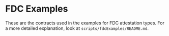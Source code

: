 # FDC Examples

These are the contracts used in the examples for FDC attestation types.
For a more detailed explanation, look at `scripts/fdcExamples/README.md`.

<!-- Auto-update: 2025-10-19T10:37:16.658883 -->
